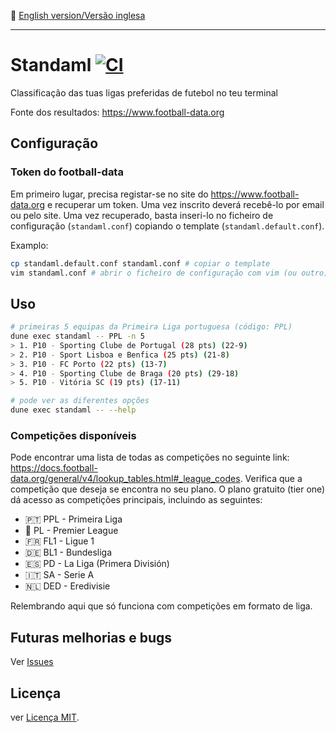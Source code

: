 :england: [English version/Versão inglesa](README-en.md)
***

# Standaml [![CI](https://github.com/TheLusitanianKing/Standaml/actions/workflows/docker-image.yml/badge.svg)](https://github.com/TheLusitanianKing/Standaml/actions/workflows/docker-image.yml)
Classificação das tuas ligas preferidas de futebol no teu terminal

Fonte dos resultados: https://www.football-data.org

## Configuração

### Token do football-data
Em primeiro lugar, precisa registar-se no site do https://www.football-data.org e recuperar um token. Uma vez inscrito deverá recebê-lo por email ou pelo site.
Uma vez recuperado, basta inseri-lo no ficheiro de configuração (`standaml.conf`) copiando o template (`standaml.default.conf`).

Examplo:
```bash
cp standaml.default.conf standaml.conf # copiar o template
vim standaml.conf # abrir o ficheiro de configuração com vim (ou outro) e inserir o token no lugar adequado
```

## Uso

```bash
# primeiras 5 equipas da Primeira Liga portuguesa (código: PPL)
dune exec standaml -- PPL -n 5
> 1. P10 - Sporting Clube de Portugal (28 pts) (22-9)
> 2. P10 - Sport Lisboa e Benfica (25 pts) (21-8)
> 3. P10 - FC Porto (22 pts) (13-7)
> 4. P10 - Sporting Clube de Braga (20 pts) (29-18)
> 5. P10 - Vitória SC (19 pts) (17-11)

# pode ver as diferentes opções
dune exec standaml -- --help
```

### Competições disponíveis
Pode encontrar uma lista de todas as competições no seguinte link: https://docs.football-data.org/general/v4/lookup_tables.html#_league_codes.
Verifica que a competição que deseja se encontra no seu plano.
O plano gratuito (tier one) dá acesso as competições principais, incluindo as seguintes:

* :portugal: PPL - Primeira Liga
* :england: PL - Premier League
* :fr: FL1 - Ligue 1
* :de: BL1 - Bundesliga
* :es: PD - La Liga (Primera División)
* :it: SA - Serie A 
* :netherlands: DED - Eredivisie

Relembrando aqui que só funciona com competições em formato de liga.

## Futuras melhorias e bugs
Ver [Issues](https://github.com/TheLusitanianKing/Standaml/issues)

## Licença
ver [Licença MIT](LICENSE).
